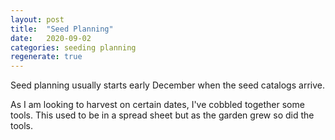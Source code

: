 ```yaml
---
layout: post
title:  "Seed Planning"
date:   2020-09-02
categories: seeding planning 
regenerate: true
---
```

 
<style style="text/css">

</style>
<script>

</script>
Seed planning usually starts early December when the seed catalogs arrive.  

As I am looking to harvest on certain dates, I've cobbled together some tools.   This used to be in a spread sheet but as the garden grew so did the tools.

